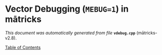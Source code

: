 
# Vector Debugging (`MEBUG=1`) in mātricks
_This document was automatically generated from file_ **`vdebug.cpp`** (mātricks-v2.8).


[Table of Contents](README.md)
